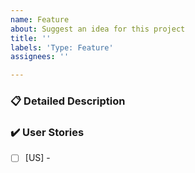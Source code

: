 ```yaml
---
name: Feature
about: Suggest an idea for this project
title: ''
labels: 'Type: Feature'
assignees: ''

---
```


### 📋 Detailed Description

<Describe the deliverable that defines this feature which will advance or be an outcome of an EPIC>

### ✔️ User Stories
- [ ] [US] -
